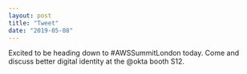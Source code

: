```yaml
---
layout: post
title: "Tweet"
date: "2019-05-08"
---
```


Excited to be heading down to #AWSSummitLondon today. Come and discuss better digital identity at the @okta booth S12.
